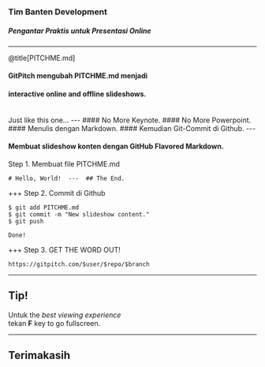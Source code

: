 ### Tim Banten Development

##### Pengantar Praktis untuk Presentasi Online

---
@title[PITCHME.md]

#### GitPitch mengubah <span class="gold">PITCHME.md</span> menjadi
#### interactive online and offline slideshows.
<br>
<span class="aside">Just like this one...</span>
---
#### No More <span class="gray">Keynote</span>.
#### No More <span class="gray">Powerpoint</span>.
<br>
#### Menulis dengan <span class="gold">Markdown</span>.
#### Kemudian  <span class="gold">Git-Commit di Github</span>.
---

#### Membuat slideshow konten dengan GitHub Flavored Markdown.
Step 1. Membuat file PITCHME.md
```
# Hello, World!  ---  ## The End.
```
+++
Step 2. Commit di Github
```shell
$ git add PITCHME.md
$ git commit -m "New slideshow content."
$ git push

Done!
```
+++
Step 3. GET THE WORD OUT!
```
https://gitpitch.com/$user/$repo/$branch
```
---
## Tip!
Untuk the *best viewing experience*   
tekan **F** key to go fullscreen.

---
## Terimakasih



